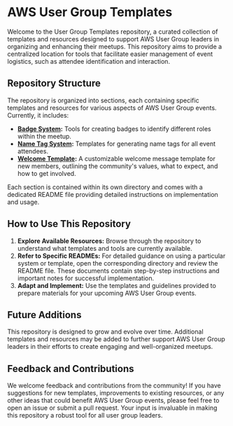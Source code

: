 # AWS User Group Templates

Welcome to the User Group Templates repository, a curated collection of templates and resources designed to support AWS User Group leaders in organizing and enhancing their meetups. This repository aims to provide a centralized location for tools that facilitate easier management of event logistics, such as attendee identification and interaction.

## Repository Structure

The repository is organized into sections, each containing specific templates and resources for various aspects of AWS User Group events. Currently, it includes:

* **[Badge System](graphics/user-group-badges/README.md):** Tools for creating badges to identify different roles within the meetup.
* **[Name Tag System](graphics/name-tags/README.md):** Templates for generating name tags for all event attendees.
* **[Welcome Template](text-templates/meetup-platform/welcome-message/README.md):** A customizable welcome message template for new members, outlining the community's values, what to expect, and how to get involved.

Each section is contained within its own directory and comes with a dedicated README file providing detailed instructions on implementation and usage.

## How to Use This Repository

1. **Explore Available Resources:** Browse through the repository to understand what templates and tools are currently available.
2. **Refer to Specific READMEs:** For detailed guidance on using a particular system or template, open the corresponding directory and review the README file. These documents contain step-by-step instructions and important notes for successful implementation.
3. **Adapt and Implement:** Use the templates and guidelines provided to prepare materials for your upcoming AWS User Group events.

## Future Additions

This repository is designed to grow and evolve over time. Additional templates and resources may be added to further support AWS User Group leaders in their efforts to create engaging and well-organized meetups.

## Feedback and Contributions

We welcome feedback and contributions from the community! If you have suggestions for new templates, improvements to existing resources, or any other ideas that could benefit AWS User Group events, please feel free to open an issue or submit a pull request. Your input is invaluable in making this repository a robust tool for all user group leaders.
